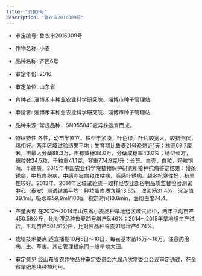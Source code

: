 ```yaml
---
title: "齐民6号"
description: "鲁农审2016009号"
---
```

* 审定编号:  鲁农审2016009号

*  作物名称:  小麦

*  品种名称:  齐民6号

*  审定年份:  2016

*  审定单位:  山东省

* 育种者:  淄博禾丰种业农业科学研究院、淄博市种子管理站

*  申请者:  淄博禾丰种业农业科学研究院、淄博市种子管理站

*  品种来源:  常规品种，SN055843变异株选育而成。

*  特征特性
冬性，幼苗半直立。株型半紧凑，叶色绿，叶片较宽大，较抗倒伏，熟相好。两年区域试验结果平均：生育期比鲁麦21号晚熟近1天；株高69.7厘米，亩最大分蘖88.3万，亩有效穗38.0万，分蘖成穗率43.0%；穗型长方，穗粒数34.5粒，千粒重41.1克，容重774.9克/升；长芒、白壳、白粒，籽粒饱满、半硬质。2015年中国农业科学院植物保护研究所接种抗病鉴定结果：慢条锈病，中抗白粉病，中感赤霉病和纹枯病，高感叶锈病。越冬抗寒性好，抗旱性较好。2013年、2014年区域试验统一取样经农业部谷物品质监督检验测试中心（泰安）测试结果平均：籽粒蛋白质含量13.5%，湿面筋31.4%，沉淀值39.1ml，吸水率59.9ml/100g，稳定时间10.8min，面粉白度74.4。

*  产量表现
在2012～2014年山东省小麦品种旱地组区域试验中，两年平均亩产450.58公斤，比对照品种鲁麦21号增产5.46%；2014～2015年旱地组生产试验，平均亩产501.51公斤，比对照品种鲁麦21号增产6.74%。

*  栽培技术要点
适宜播期10月5日～10日，每亩基本苗15万～18万。注意防治病、虫、草害。其它管理措施同一般旱地大田。

*  审定意见
经山东省农作物品种审定委员会六届八次常委会会议审定通过，在全省旱肥地块种植利用。
